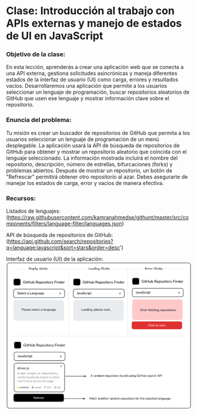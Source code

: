 # Clase: Introducción al trabajo con APIs externas y manejo de estados de UI en JavaScript

### Objetivo de la clase:

En esta lección, aprenderás a crear una aplicación web que se conecta a una API externa, gestiona solicitudes asincrónicas y maneja diferentes estados de la interfaz de usuario (UI) como carga, errores y resultados vacíos. Desarrollaremos una aplicación que permite a los usuarios seleccionar un lenguaje de programación, buscar repositorios aleatorios de GitHub que usen ese lenguaje y mostrar información clave sobre el repositorio.

### Enuncia del problema:

Tu misión es crear un buscador de repositorios de GitHub que permita a los usuarios seleccionar un lenguaje de programación de un menú desplegable. La aplicación usará la API de búsqueda de repositorios de GitHub para obtener y mostrar un repositorio aleatorio que coincida con el lenguaje seleccionado. La información mostrada incluirá el nombre del repositorio, descripción, número de estrellas, bifurcaciones (forks) y problemas abiertos. Después de mostrar un repositorio, un botón de "Refrescar" permitirá obtener otro repositorio al azar. Debes asegurarte de manejar los estados de carga, error y vacíos de manera efectiva.

### Recursos:

Listados de lenguajes: (https://raw.githubusercontent.com/kamranahmedse/githunt/master/src/components/filters/language-filter/languages.json)

API de búsqueda de repositorios de GitHub: (https://api.github.com/search/repositories?q=language:javascript&sort=stars&order=desc')


Interfaz de usuario (UI) de la aplicación:
![UI](repo-finder.png)